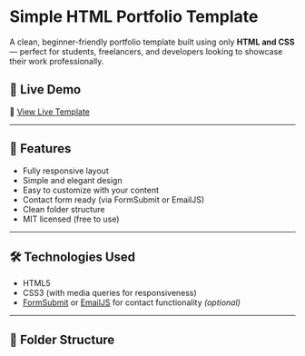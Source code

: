 # Simple HTML Portfolio Template

A clean, beginner-friendly portfolio template built using only **HTML and CSS** — perfect for students, freelancers, and developers looking to showcase their work professionally.

## 🚀 Live Demo

🔗 [View Live Template](https://zohaibkhan6633.github.io/simple-html-template/)

---

## 🎯 Features

- Fully responsive layout
- Simple and elegant design
- Easy to customize with your content
- Contact form ready (via FormSubmit or EmailJS)
- Clean folder structure
- MIT licensed (free to use)

---

## 🛠 Technologies Used

- HTML5
- CSS3 (with media queries for responsiveness)
- [FormSubmit](https://formsubmit.co/) or [EmailJS](https://emailjs.com/) for contact functionality *(optional)*

---

## 📁 Folder Structure